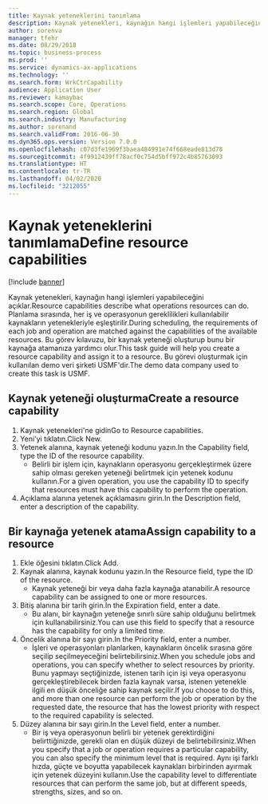 ```yaml
---
title: Kaynak yeteneklerini tanımlama
description: Kaynak yetenekleri, kaynağın hangi işlemleri yapabileceğini açıklar.
author: sorenva
manager: tfehr
ms.date: 08/29/2018
ms.topic: business-process
ms.prod: ''
ms.service: dynamics-ax-applications
ms.technology: ''
ms.search.form: WrkCtrCapability
audience: Application User
ms.reviewer: kamaybac
ms.search.scope: Core, Operations
ms.search.region: Global
ms.search.industry: Manufacturing
ms.author: sorenand
ms.search.validFrom: 2016-06-30
ms.dyn365.ops.version: Version 7.0.0
ms.openlocfilehash: c07d3fe1969f3baea484991e74f668eade813d78
ms.sourcegitcommit: 4f9912439ff78acf0c754d5bff972c4b85763093
ms.translationtype: HT
ms.contentlocale: tr-TR
ms.lasthandoff: 04/02/2020
ms.locfileid: "3212055"
---
```

# <a name="define-resource-capabilities"></a><span data-ttu-id="42c59-103">Kaynak yeteneklerini tanımlama</span><span class="sxs-lookup"><span data-stu-id="42c59-103">Define resource capabilities</span></span>

[!include [banner](../../includes/banner.md)]

<span data-ttu-id="42c59-104">Kaynak yetenekleri, kaynağın hangi işlemleri yapabileceğini açıklar.</span><span class="sxs-lookup"><span data-stu-id="42c59-104">Resource capabilities describe what operations resources can do.</span></span> <span data-ttu-id="42c59-105">Planlama sırasında, her iş ve operasyonun gereklilikleri kullanılabilir kaynakların yetenekleriyle eşleştirilir.</span><span class="sxs-lookup"><span data-stu-id="42c59-105">During scheduling, the requirements of each job and operation are matched against the capabilities of the available resources.</span></span> <span data-ttu-id="42c59-106">Bu görev kılavuzu, bir kaynak yeteneği oluşturup bunu bir kaynağa atamanıza yardımcı olur.</span><span class="sxs-lookup"><span data-stu-id="42c59-106">This task guide will help you create a resource capability and assign it to a resource.</span></span> <span data-ttu-id="42c59-107">Bu görevi oluşturmak için kullanılan demo veri şirketi USMF'dir.</span><span class="sxs-lookup"><span data-stu-id="42c59-107">The demo data company used to create this task is USMF.</span></span>


## <a name="create-a-resource-capability"></a><span data-ttu-id="42c59-108">Kaynak yeteneği oluşturma</span><span class="sxs-lookup"><span data-stu-id="42c59-108">Create a resource capability</span></span>
1. <span data-ttu-id="42c59-109">Kaynak yetenekleri'ne gidin</span><span class="sxs-lookup"><span data-stu-id="42c59-109">Go to Resource capabilities.</span></span>
2. <span data-ttu-id="42c59-110">Yeni'yi tıklatın.</span><span class="sxs-lookup"><span data-stu-id="42c59-110">Click New.</span></span>
3. <span data-ttu-id="42c59-111">Yetenek alanına, kaynak yeteneği kodunu yazın.</span><span class="sxs-lookup"><span data-stu-id="42c59-111">In the Capability field, type the ID of the resource capability.</span></span>
    * <span data-ttu-id="42c59-112">Belirli bir işlem için, kaynakların operasyonu gerçekleştirmek üzere sahip olması gereken yeteneği belirtmek için yetenek kodunu kullanın.</span><span class="sxs-lookup"><span data-stu-id="42c59-112">For a given operation, you use the capability ID to specify that resources must have this capability to perform the operation.</span></span>  
4. <span data-ttu-id="42c59-113">Açıklama alanına yetenek açıklamasını girin.</span><span class="sxs-lookup"><span data-stu-id="42c59-113">In the Description field, enter a description of the capability.</span></span>

## <a name="assign-capability-to-a-resource"></a><span data-ttu-id="42c59-114">Bir kaynağa yetenek atama</span><span class="sxs-lookup"><span data-stu-id="42c59-114">Assign capability to a resource</span></span>
1. <span data-ttu-id="42c59-115">Ekle öğesini tıklatın.</span><span class="sxs-lookup"><span data-stu-id="42c59-115">Click Add.</span></span>
2. <span data-ttu-id="42c59-116">Kaynak alanına, kaynak kodunu yazın.</span><span class="sxs-lookup"><span data-stu-id="42c59-116">In the Resource field, type the ID of the resource.</span></span>
    * <span data-ttu-id="42c59-117">Kaynak yeteneği bir veya daha fazla kaynağa atanabilir.</span><span class="sxs-lookup"><span data-stu-id="42c59-117">A resource capability can be assigned to one or more resources.</span></span>  
3. <span data-ttu-id="42c59-118">Bitiş alanına bir tarih girin.</span><span class="sxs-lookup"><span data-stu-id="42c59-118">In the Expiration field, enter a date.</span></span>
    * <span data-ttu-id="42c59-119">Bu alanı, bir kaynağın yeteneğe sınırlı süre sahip olduğunu belirtmek için kullanabilirsiniz.</span><span class="sxs-lookup"><span data-stu-id="42c59-119">You can use this field to specify that a resource has the capability for only a limited time.</span></span>  
4. <span data-ttu-id="42c59-120">Öncelik alanına bir sayı girin.</span><span class="sxs-lookup"><span data-stu-id="42c59-120">In the Priority field, enter a number.</span></span>
    * <span data-ttu-id="42c59-121">İşleri ve operasyonları planlarken, kaynakların öncelik sırasına göre seçilip seçilmeyeceğini belirtebilirsiniz.</span><span class="sxs-lookup"><span data-stu-id="42c59-121">When you schedule jobs and operations, you can specify whether to select resources by priority.</span></span> <span data-ttu-id="42c59-122">Bunu yapmayı seçtiğinizde, istenen tarih için işi veya operasyonu gerçekleştirebilecek birden fazla kaynak varsa, istenen yetenekle ilgili en düşük önceliğe sahip kaynak seçilir.</span><span class="sxs-lookup"><span data-stu-id="42c59-122">If you choose to do this, and more than one resource can perform the job or operation by the requested date, the resource that has the lowest priority with respect to the required capability is selected.</span></span>  
5. <span data-ttu-id="42c59-123">Düzey alanına bir sayı girin.</span><span class="sxs-lookup"><span data-stu-id="42c59-123">In the Level field, enter a number.</span></span>
    * <span data-ttu-id="42c59-124">Bir iş veya operasyonun belirli bir yetenek gerektirdiğini belirttiğinizde, gerekli olan en düşük düzeyi de belirtebilirsiniz.</span><span class="sxs-lookup"><span data-stu-id="42c59-124">When you specify that a job or operation requires a particular capability, you can also specify the minimum level that is required.</span></span> <span data-ttu-id="42c59-125">Aynı işi farklı hızda, güçte ve boyutta yapabilecek kaynakları birbirinden ayırmak için yetenek düzeyini kullanın.</span><span class="sxs-lookup"><span data-stu-id="42c59-125">Use the capability level to differentiate resources that can perform the same job, but at different speeds, strengths, sizes, and so on.</span></span>  


